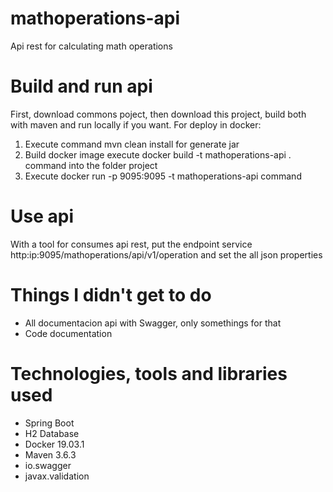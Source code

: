 # mathoperations-api
Api rest for calculating math operations

# Build and run api
First, download commons poject, then download this project, build both with maven and run locally if you want.
For deploy in docker:
1. Execute command mvn clean install for generate jar
2. Build docker image execute docker build -t mathoperations-api . command into the folder project
3. Execute docker run -p 9095:9095 -t mathoperations-api command

# Use api
With a tool for consumes api rest, put the endpoint service http:ip:9095/mathoperations/api/v1/operation and set the all json properties

# Things I didn't get to do
- All documentacion api with Swagger, only somethings for that
- Code documentation

# Technologies, tools and libraries used
- Spring Boot
- H2 Database
- Docker 19.03.1
- Maven 3.6.3
- io.swagger
- javax.validation